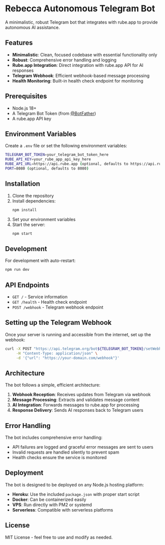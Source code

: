 # Rebecca Autonomous Telegram Bot

A minimalistic, robust Telegram bot that integrates with rube.app to provide autonomous AI assistance.

## Features

- **Minimalistic**: Clean, focused codebase with essential functionality only
- **Robust**: Comprehensive error handling and logging
- **Rube.app Integration**: Direct integration with rube.app API for AI responses
- **Telegram Webhook**: Efficient webhook-based message processing
- **Health Monitoring**: Built-in health check endpoint for monitoring

## Prerequisites

- Node.js 18+ 
- A Telegram Bot Token (from [@BotFather](https://t.me/botfather))
- A rube.app API key

## Environment Variables

Create a `.env` file or set the following environment variables:

```bash
TELEGRAM_BOT_TOKEN=your_telegram_bot_token_here
RUBE_API_KEY=your_rube_app_api_key_here
RUBE_API_URL=https://api.rube.app (optional, defaults to https://api.rube.app)
PORT=8080 (optional, defaults to 8080)
```

## Installation

1. Clone the repository
2. Install dependencies:
   ```bash
   npm install
   ```
3. Set your environment variables
4. Start the server:
   ```bash
   npm start
   ```

## Development

For development with auto-restart:

```bash
npm run dev
```

## API Endpoints

- `GET /` - Service information
- `GET /health` - Health check endpoint
- `POST /webhook` - Telegram webhook endpoint

## Setting up the Telegram Webhook

Once your server is running and accessible from the internet, set up the webhook:

```bash
curl -X POST "https://api.telegram.org/bot${TELEGRAM_BOT_TOKEN}/setWebhook" \
     -H "Content-Type: application/json" \
     -d '{"url": "https://your-domain.com/webhook"}'
```

## Architecture

The bot follows a simple, efficient architecture:

1. **Webhook Reception**: Receives updates from Telegram via webhook
2. **Message Processing**: Extracts and validates message content
3. **AI Integration**: Forwards messages to rube.app for processing
4. **Response Delivery**: Sends AI responses back to Telegram users

## Error Handling

The bot includes comprehensive error handling:

- API failures are logged and graceful error messages are sent to users
- Invalid requests are handled silently to prevent spam
- Health checks ensure the service is monitored

## Deployment

The bot is designed to be deployed on any Node.js hosting platform:

- **Heroku**: Use the included `package.json` with proper start script
- **Docker**: Can be containerized easily
- **VPS**: Run directly with PM2 or systemd
- **Serverless**: Compatible with serverless platforms

## License

MIT License - feel free to use and modify as needed.